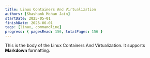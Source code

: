 ```yaml
---
title: Linux Containers And Virtualization
authors: [Shashank Mohan Jain]
startDate: 2025-05-01
finishDate: 2025-06-01
tags: [linux, commandline]
progress: { pagesRead: 156, totalPages: 156 }
---
```

This is the body of the Linux Containers And Virtualization. It supports **Markdown** formatting.
